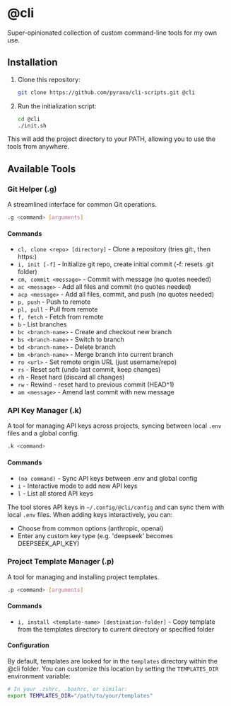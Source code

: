 # @cli

Super-opinionated collection of custom command-line tools for my own use.

## Installation

1. Clone this repository:

   ```bash
   git clone https://github.com/pyraxo/cli-scripts.git @cli
   ```

2. Run the initialization script:

   ```bash
   cd @cli
   ./init.sh
   ```

This will add the project directory to your PATH, allowing you to use the tools from anywhere.

## Available Tools

### Git Helper (.g)

A streamlined interface for common Git operations.

```bash
.g <command> [arguments]
```

#### Commands

- `cl, clone <repo> [directory]` - Clone a repository (tries git:, then https:)
- `i, init [-f]` - Initialize git repo, create initial commit (-f: resets .git folder)
- `cm, commit <message>` - Commit with message (no quotes needed)
- `ac <message>` - Add all files and commit (no quotes needed)
- `acp <message>` - Add all files, commit, and push (no quotes needed)
- `p, push` - Push to remote
- `pl, pull` - Pull from remote
- `f, fetch` - Fetch from remote
- `b` - List branches
- `bc <branch-name>` - Create and checkout new branch
- `bs <branch-name>` - Switch to branch
- `bd <branch-name>` - Delete branch
- `bm <branch-name>` - Merge branch into current branch
- `ro <url>` - Set remote origin URL (just username/repo)
- `rs` - Reset soft (undo last commit, keep changes)
- `rh` - Reset hard (discard all changes)
- `rw` - Rewind - reset hard to previous commit (HEAD^1)
- `am <message>` - Amend last commit with new message

### API Key Manager (.k)

A tool for managing API keys across projects, syncing between local `.env` files and a global config.

```bash
.k <command>
```

#### Commands

- `(no command)` - Sync API keys between .env and global config
- `i` - Interactive mode to add new API keys
- `l` - List all stored API keys

The tool stores API keys in `~/.config/@cli/config` and can sync them with local `.env` files. When adding keys interactively, you can:

- Choose from common options (anthropic, openai)
- Enter any custom key type (e.g. 'deepseek' becomes DEEPSEEK_API_KEY)

### Project Template Manager (.p)

A tool for managing and installing project templates.

```bash
.p <command> [arguments]
```

#### Commands

- `i, install <template-name> [destination-folder]` - Copy template from the templates directory to current directory or specified folder

#### Configuration

By default, templates are looked for in the `templates` directory within the @cli folder. You can customize this location by setting the `TEMPLATES_DIR` environment variable:

```bash
# In your .zshrc, .bashrc, or similar:
export TEMPLATES_DIR="/path/to/your/templates"
```
